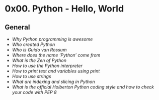 # 0x00. Python - Hello, World
## General

- _Why Python programming is awesome_
- _Who created Python_
- _Who is Guido van Rossum_
- _Where does the name ‘Python’ come from_
- _What is the Zen of Python_
- _How to use the Python interpreter_
- _How to print text and variables using print_
- _How to use strings_
- _What are indexing and slicing in Python_
- _What is the official Holberton Python coding style and how to check your code with PEP 8_
